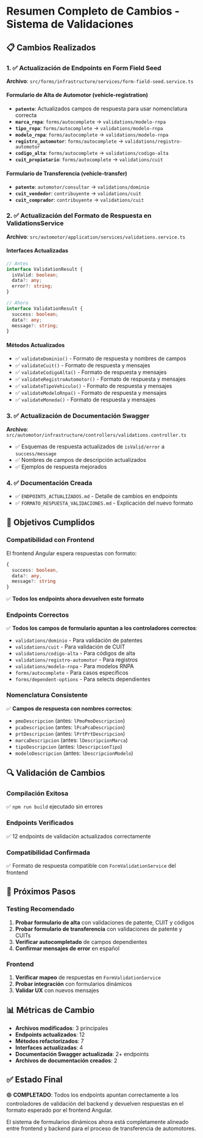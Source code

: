 # Resumen Completo de Cambios - Sistema de Validaciones

## 📋 Cambios Realizados

### 1. ✅ Actualización de Endpoints en Form Field Seed

**Archivo**: `src/forms/infrastructure/services/form-field-seed.service.ts`

#### Formulario de Alta de Automotor (vehicle-registration)
- **`patente`**: Actualizados campos de respuesta para usar nomenclatura correcta
- **`marca_rnpa`**: `forms/autocomplete` → `validations/modelo-rnpa`
- **`tipo_rnpa`**: `forms/autocomplete` → `validations/modelo-rnpa`
- **`modelo_rnpa`**: `forms/autocomplete` → `validations/modelo-rnpa`
- **`registro_automotor`**: `forms/autocomplete` → `validations/registro-automotor`
- **`codigo_alta`**: `forms/autocomplete` → `validations/codigo-alta`
- **`cuit_propietario`**: `forms/autocomplete` → `validations/cuit`

#### Formulario de Transferencia (vehicle-transfer)
- **`patente`**: `automotor/consultar` → `validations/dominio`
- **`cuit_vendedor`**: `contribuyente` → `validations/cuit`
- **`cuit_comprador`**: `contribuyente` → `validations/cuit`

### 2. ✅ Actualización del Formato de Respuesta en ValidationsService

**Archivo**: `src/automotor/application/services/validations.service.ts`

#### Interfaces Actualizadas
```typescript
// Antes
interface ValidationResult {
  isValid: boolean;
  data?: any;
  error?: string;
}

// Ahora
interface ValidationResult {
  success: boolean;
  data?: any;
  message?: string;
}
```

#### Métodos Actualizados
- ✅ `validateDominio()` - Formato de respuesta y nombres de campos
- ✅ `validateCuit()` - Formato de respuesta y mensajes
- ✅ `validateCodigoAlta()` - Formato de respuesta y mensajes
- ✅ `validateRegistroAutomotor()` - Formato de respuesta y mensajes
- ✅ `validateTipoVehiculo()` - Formato de respuesta y mensajes
- ✅ `validateModeloRnpa()` - Formato de respuesta y mensajes
- ✅ `validateMoneda()` - Formato de respuesta y mensajes

### 3. ✅ Actualización de Documentación Swagger

**Archivo**: `src/automotor/infrastructure/controllers/validations.controller.ts`

- ✅ Esquemas de respuesta actualizados de `isValid/error` a `success/message`
- ✅ Nombres de campos de descripción actualizados
- ✅ Ejemplos de respuesta mejorados

### 4. ✅ Documentación Creada

- ✅ `ENDPOINTS_ACTUALIZADOS.md` - Detalle de cambios en endpoints
- ✅ `FORMATO_RESPUESTA_VALIDACIONES.md` - Explicación del nuevo formato

## 🎯 Objetivos Cumplidos

### Compatibilidad con Frontend
El frontend Angular espera respuestas con formato:
```typescript
{
  success: boolean,
  data?: any,
  message?: string
}
```

✅ **Todos los endpoints ahora devuelven este formato**

### Endpoints Correctos
✅ **Todos los campos de formulario apuntan a los controladores correctos**:
- `validations/dominio` - Para validación de patentes
- `validations/cuit` - Para validación de CUIT
- `validations/codigo-alta` - Para códigos de alta
- `validations/registro-automotor` - Para registros
- `validations/modelo-rnpa` - Para modelos RNPA
- `forms/autocomplete` - Para casos específicos
- `forms/dependent-options` - Para selects dependientes

### Nomenclatura Consistente
✅ **Campos de respuesta con nombres correctos**:
- `pmoDescripcion` (antes: `lPmoPmoDescripcion`)
- `pcaDescripcion` (antes: `lPcaPcaDescripcion`)
- `prtDescripcion` (antes: `lPrtPrtDescripcion`)
- `marcaDescripcion` (antes: `lDescripcionMarca`)
- `tipoDescripcion` (antes: `lDescripcionTipo`)
- `modeloDescripcion` (antes: `lDescripcionModelo`)

## 🔍 Validación de Cambios

### Compilación Exitosa
✅ `npm run build` ejecutado sin errores

### Endpoints Verificados
✅ 12 endpoints de validación actualizados correctamente

### Compatibilidad Confirmada
✅ Formato de respuesta compatible con `FormValidationService` del frontend

## 🚀 Próximos Pasos

### Testing Recomendado
1. **Probar formulario de alta** con validaciones de patente, CUIT y códigos
2. **Probar formulario de transferencia** con validaciones de patente y CUITs
3. **Verificar autocompletado** de campos dependientes
4. **Confirmar mensajes de error** en español

### Frontend
1. **Verificar mapeo** de respuestas en `FormValidationService`
2. **Probar integración** con formularios dinámicos
3. **Validar UX** con nuevos mensajes

## 📊 Métricas de Cambio

- **Archivos modificados**: 3 principales
- **Endpoints actualizados**: 12
- **Métodos refactorizados**: 7
- **Interfaces actualizadas**: 4
- **Documentación Swagger actualizada**: 2+ endpoints
- **Archivos de documentación creados**: 2

## ✅ Estado Final

🟢 **COMPLETADO**: Todos los endpoints apuntan correctamente a los controladores de validación del backend y devuelven respuestas en el formato esperado por el frontend Angular.

El sistema de formularios dinámicos ahora está completamente alineado entre frontend y backend para el proceso de transferencia de automotores.
